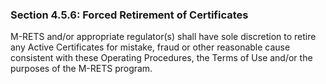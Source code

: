 ### Section 4.5.6: Forced Retirement of Certificates

M-RETS and/or appropriate regulator(s) shall have sole discretion to retire any Active Certificates for mistake, fraud or other reasonable cause consistent with these Operating Procedures, the Terms of Use and/or the purposes of the M-RETS program.
